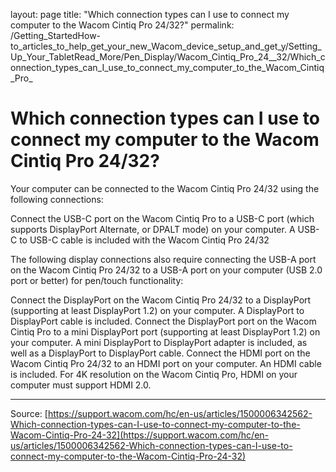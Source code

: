 layout: page
title: "Which connection types can I use to connect my computer to the Wacom Cintiq Pro 24/32?"
permalink: /Getting_StartedHow-to_articles_to_help_get_your_new_Wacom_device_setup_and_get_y/Setting_Up_Your_TabletRead_More/Pen_Display/Wacom_Cintiq_Pro_24__32/Which_connection_types_can_I_use_to_connect_my_computer_to_the_Wacom_Cintiq_Pro_

# Which connection types can I use to connect my computer to the Wacom Cintiq Pro 24/32?

Your computer can be connected to the Wacom Cintiq Pro 24/32 using the following connections:


Connect the USB-C port on the Wacom Cintiq Pro to a USB-C port (which supports DisplayPort Alternate, or DPALT mode) on your computer. A USB-C to USB-C cable is included with the Wacom Cintiq Pro 24/32


The following display connections also require connecting the USB-A port on the Wacom Cintiq Pro 24/32 to a USB-A port on your computer (USB 2.0 port or better) for pen/touch functionality:

Connect the DisplayPort on the Wacom Cintiq Pro 24/32 to a DisplayPort (supporting at least DisplayPort 1.2) on your computer. A DisplayPort to DisplayPort cable is included.
Connect the DisplayPort port on the Wacom Cintiq Pro to a mini DisplayPort port (supporting at least DisplayPort 1.2) on your computer. A mini DisplayPort to DisplayPort adapter is included, as well as a DisplayPort to DisplayPort cable.
Connect the HDMI port on the Wacom Cintiq Pro 24/32 to an HDMI port on your computer. An HDMI cable is included. For 4K resolution on the Wacom Cintiq Pro, HDMI on your computer must support HDMI 2.0.

---
Source: [https://support.wacom.com/hc/en-us/articles/1500006342562-Which-connection-types-can-I-use-to-connect-my-computer-to-the-Wacom-Cintiq-Pro-24-32](https://support.wacom.com/hc/en-us/articles/1500006342562-Which-connection-types-can-I-use-to-connect-my-computer-to-the-Wacom-Cintiq-Pro-24-32)

